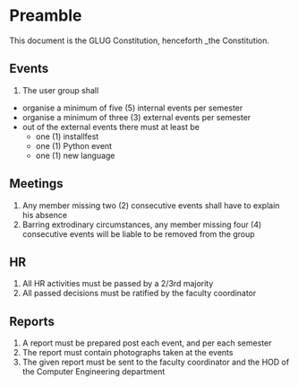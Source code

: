 # Preamble

This document is the GLUG Constitution, henceforth _the Constitution.

## Events

1. The user group shall

 - organise a minimum of five (5) internal events per semester
 - organise a minimum of three (3) external events per semester
 - out of the external events there must at least be
    - one (1) installfest
    - one (1) Python event
    - one (1) new language
  
## Meetings

1. Any member missing two (2) consecutive events shall have to explain his absence
2. Barring extrodinary circumstances, any member missing four (4) consecutive events will be liable to be removed from the group

## HR

1. All HR activities must be passed by a 2/3rd majority
2. All passed decisions must be ratified by the faculty coordinator

## Reports

1. A report must be prepared post each event, and per each semester
2. The report must contain photographs taken at the events
3. The given report must be sent to the faculty coordinator and the HOD of the Computer Engineering department
